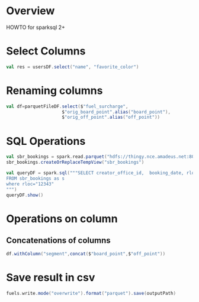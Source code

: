 # Overview

HOWTO for sparksql 2+

# Select Columns

```scala
val res = usersDF.select("name", "favorite_color")
```

# Renaming columns

```scala
val df=parquetFileDF.select($"fuel_surcharge",
                     $"orig_board_point".alias("board_point"),
                     $"orig_off_point".alias("off_point"))
```

# SQL Operations

```scala
val sbr_bookings = spark.read.parquet("hdfs://thingy.nce.amadeus.net:8020/anonim_sbr")
sbr_bookings.createOrReplaceTempView("sbr_bookings")

val queryDF = spark.sql("""SELECT creator_office_id,  booking_date, rloc , candidate_tkt_numbers,  tkt_number
FROM sbr_bookings as s
where rloc="12343" 
""")
queryDF.show()
```

# Operations on column

## Concatenations of columns

```scala
df.withColumn("segment",concat($"board_point",$"off_point"))
```

# Save result in csv

```scala
fuels.write.mode("overwrite").format("parquet").save(outputPath)
```
